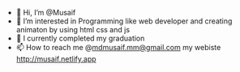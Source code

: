 - 👋 Hi, I’m @Musaif
- 👀 I’m interested in Programming like web developer and creating animaton by using html css and js
- 🌱 I currently completed my graduation
- 📫 How to reach me @mdmusaif.mm@gmail.com
 my webiste http://musaif.netlify.app
 

<!---
Musaif786/Musaif786 is a ✨ special ✨ repository because its `README.md` (this file) appears on your GitHub profile.
You can click the Preview link to take a look at your changes.
--->
